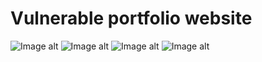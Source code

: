 # Vulnerable portfolio website

![Image alt](https://github.com/keremeli/portfolio/master/images/1.jpeg)
![Image alt](https://github.com/keremeli/portfolio/master/images/2.jpeg)
![Image alt](https://github.com/keremeli/portfolio/master/images/3.jpeg)
![Image alt](https://github.com/keremeli/portfolio/master/images/4.jpeg)

